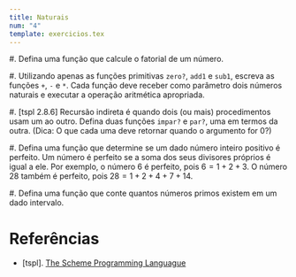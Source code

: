 ```yaml
---
title: Naturais
num: "4"
template: exercicios.tex
---
```


#.  Defina uma função que calcule o fatorial de um número.

#.  Utilizando apenas as funções primitivas `zero?`, `add1` e `sub1`, escreva
    as funções `+`, `-` e `*`. Cada função deve receber como parâmetro dois
    números naturais e executar a operação aritmética apropriada.

#.  [tspl 2.8.6] Recursão indireta é quando dois (ou mais) procedimentos usam
    um ao outro. Defina duas funções `impar?` e `par?`, uma em termos da outra.
    (Dica: O que cada uma deve retornar quando o argumento for $0$?)
 
#.  Defina uma função que determine se um dado número inteiro positivo
    é perfeito. Um número é perfeito se a soma dos seus divisores próprios
    é igual a ele. Por exemplo, o número $6$ é perfeito, pois $6 = 1 + 2 + 3$.
    O número $28$ também é perfeito, pois $28 = 1 + 2 + 4 + 7 + 14$.

#.  Defina uma função que conte quantos números primos existem em um dado
    intervalo.


# Referências

-   [tspl]. [The Scheme Programming Languague](http://www.scheme.com/tspl4/)

<!-- vim: set spell spelllang=pt_br: !-->

